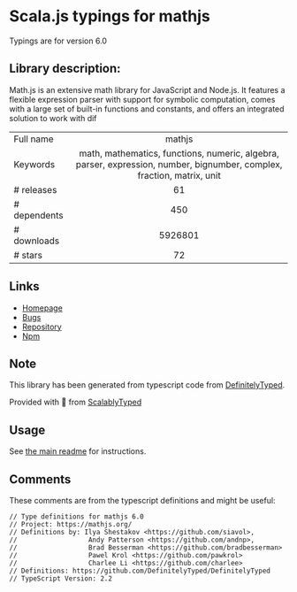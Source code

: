 
# Scala.js typings for mathjs

Typings are for version 6.0

## Library description:
Math.js is an extensive math library for JavaScript and Node.js. It features a flexible expression parser with support for symbolic computation, comes with a large set of built-in functions and constants, and offers an integrated solution to work with dif

|                    |                 |
| ------------------ | :-------------: |
| Full name          | mathjs |
| Keywords           | math, mathematics, functions, numeric, algebra, parser, expression, number, bignumber, complex, fraction, matrix, unit |
| # releases         | 61 |
| # dependents       | 450 |
| # downloads        | 5926801 |
| # stars            | 72 |

## Links
- [Homepage](https://mathjs.org)
- [Bugs](https://github.com/josdejong/mathjs/issues)
- [Repository](https://github.com/josdejong/mathjs)
- [Npm](https://www.npmjs.com/package/mathjs)
    


## Note
This library has been generated from typescript code from [DefinitelyTyped](https://definitelytyped.org).

Provided with :purple_heart: from [ScalablyTyped](https://github.com/oyvindberg/ScalablyTyped)

## Usage
See [the main readme](../../readme.md) for instructions.

## Comments

These comments are from the typescript definitions and might be useful:
```
// Type definitions for mathjs 6.0
// Project: https://mathjs.org/
// Definitions by: Ilya Shestakov <https://github.com/siavol>,
//                  Andy Patterson <https://github.com/andnp>,
//                  Brad Besserman <https://github.com/bradbesserman>
//                  Pawel Krol <https://github.com/pawkrol>
//                  Charlee Li <https://github.com/charlee>
// Definitions: https://github.com/DefinitelyTyped/DefinitelyTyped
// TypeScript Version: 2.2

```

